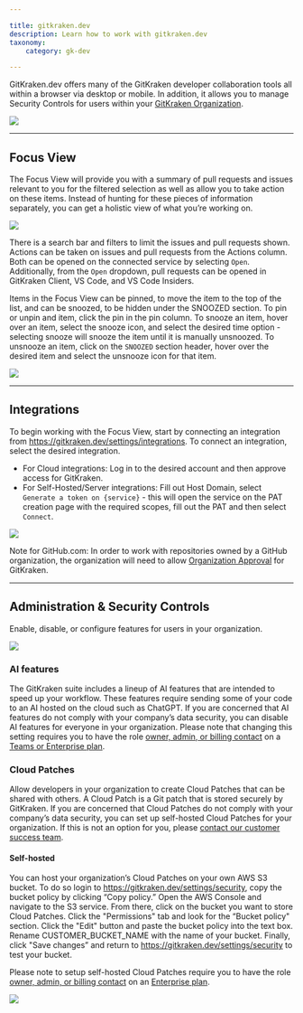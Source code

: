 ```yaml
---

title: gitkraken.dev
description: Learn how to work with gitkraken.dev
taxonomy:
    category: gk-dev

---
```


GitKraken.dev offers many of the GitKraken developer collaboration tools all within a browser via desktop or mobile. In addition, it allows you to manage Security Controls for users within your [GitKraken Organization](/gitkraken-client/gitkraken-organization/). 

<img src="/wp-content/uploads/gkd-main.png" class="img-responsive center img-bordered"> 

***

## Focus View

The Focus View will provide you with a summary of pull requests and issues relevant to you for the filtered selection as well as allow you to take action on these items. Instead of hunting for these pieces of information separately, you can get a holistic view of what you’re working on.

<img src="/wp-content/uploads/gkd-focus-view.png" class="img-responsive center img-bordered"> 

There is a search bar and filters to limit the issues and pull requests shown. Actions can be taken on issues and pull requests from the Actions column. Both can be opened on the connected service by selecting `Open`. Additionally, from the `Open` dropdown, pull requests can be opened in GitKraken Client, VS Code, and VS Code Insiders. 

Items in the Focus View can be pinned, to move the item to the top of the list, and can be snoozed, to be hidden under the SNOOZED section. To pin or unpin and item, click the pin <i class="fa-solid fa-thumbtack"></i> in the pin column. To snooze an item, hover over an item, select the snooze <i class="fa-solid fa-snooze"></i> icon, and select the desired time option - selecting snooze will snooze the item until it is manually unsnoozed. To unsnooze an item, click on the `SNOOZED` section header, hover over the desired item and select the unsnooze icon for that item.

<img src="/wp-content/uploads/gkd-pin-or-snooze.gif" class="img-responsive center img-bordered"> 

***

## Integrations

To begin working with the Focus View, start by connecting an integration from https://gitkraken.dev/settings/integrations. To connect an integration, select the desired integration.

- For Cloud integrations: Log in to the desired account and then approve access for GitKraken.
- For Self-Hosted/Server integrations: Fill out Host Domain, select `Generate a token on {service}` - this will open the service on the PAT creation page with the required scopes, fill out the PAT and then select `Connect`.

<img src="/wp-content/uploads/gkd-integrations.png" class="img-responsive center img-bordered"> 

<div class='callout callout--basic'>
   	<p>Note for GitHub.com: In order to work with repositories owned by a GitHub organization, the organization will need to allow <a href="https://help.github.com/articles/requesting-organization-approval-for-your-authorized-applications/">Organization Approval</a> for GitKraken.</p>
</div>

***

## Administration & Security Controls

Enable, disable, or configure features for users in your organization. 

<img src="/wp-content/uploads/gkd-security-controls.png" class="img-responsive center img-bordered"> 

### AI features

The GitKraken suite includes a lineup of AI features that are intended to speed up your workflow. These features require sending some of your code to an AI hosted on the cloud such as ChatGPT. If you are concerned that AI features do not comply with your company’s data security, you can disable AI features for everyone in your organization. Please note that changing this setting requires you to have the role [owner, admin, or billing contact](/gitkraken-client/gitkraken-organization/#roles) on a [Teams or Enterprise plan](https://www.gitkraken.com/pricing).


### Cloud Patches

Allow developers in your organization to create Cloud Patches that can be shared with others. A Cloud Patch is a Git patch that is stored securely by GitKraken. If you are concerned that Cloud Patches do not comply with your company’s data security, you can set up self-hosted Cloud Patches for your organization. If this is not an option for you, please [contact our customer success team](https://www.gitkraken.com/sales-inquiries).

#### Self-hosted

You can host your organization’s Cloud Patches on your own AWS S3 bucket. To do so login to https://gitkraken.dev/settings/security, copy the bucket policy by clicking “Copy policy.” Open the AWS Console and navigate to the S3 service. From there, click on the bucket you want to store Cloud Patches. Click the "Permissions" tab and look for the “Bucket policy" section. Click the "Edit" button and paste the bucket policy into the text box. Rename CUSTOMER_BUCKET_NAME with the name of your bucket. Finally, click "Save changes” and return to https://gitkraken.dev/settings/security to test your bucket.

Please note to setup self-hosted Cloud Patches require you to have the role [owner, admin, or billing contact](/gitkraken-client/gitkraken-organization/#roles) on an [Enterprise plan](https://www.gitkraken.com/pricing).

<img src="/wp-content/uploads/gkd-self-hosted-bucket.png" class="img-responsive center img-bordered"> 